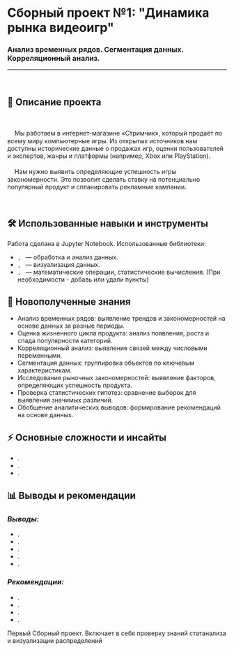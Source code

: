 # Сборный проект №1: "Динамика рынка видеоигр"
### Анализ временных рядов. Сегментация данных. Корреляционный анализ.


***
<br>


## 📌 Описание проекта

<br>

ᅠ Мы работаем в интернет-магазине «Стримчик», который продаёт по всему миру компьютерные игры. Из открытых источников нам доступны исторические данные о продажах игр, оценки пользователей и экспертов, жанры и платформы (например, Xbox или PlayStation). <br><br>
ᅠ Нам нужно выявить определяющие успешность игры закономерности. Это позволит сделать ставку на потенциально популярный продукт и спланировать рекламные кампании.<br>


<br>


## 🛠 Использованные навыки и инструменты
Работа сделана в Jupyter Notebook. Использованные библиотеки:
- ``, `` — обработка и анализ данных.
- ``, `` — визуализация данных.
- ``, `` — математические операции, статистические вычисления.
(При необходимости - добавь или удали пункты)

## 🎯 Новополученные знания
- Анализ временных рядов: выявление трендов и закономерностей на основе данных за разные периоды.
- Оценка жизненного цикла продукта: анализ появления, роста и спада популярности категорий.
- Корреляционный анализ: выявление связей между числовыми переменными.
- Сегментация данных: группировка объектов по ключевым характеристикам.
- Исследование рыночных закономерностей: выявление факторов, определяющих успешность продукта.
- Проверка статистических гипотез: сравнение выборок для выявления значимых различий.
- Обобщение аналитических выводов: формирование рекомендаций на основе данных.


## ⚡ Основные сложности и инсайты
- .
- .
- .


## 📊 Выводы и рекомендации

### ***Выводы:***
- .  
- .  
- .  
- .  
- .  

### ***Рекомендации:***  
- .  
- .  
- .  
- .



Первый Сборный проект. Включает в себя проверку знаний статанализа и визуализации распределений
